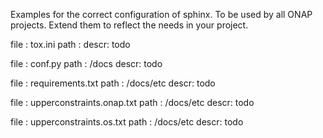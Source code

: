 Examples for the correct configuration of sphinx.
To be used by all ONAP projects.
Extend them to reflect the needs in your project.

file : tox.ini
path : <project>
descr: todo

file : conf.py
path : <project>/docs
descr: todo

file : requirements.txt
path : <project>/docs/etc
descr: todo

file : upperconstraints.onap.txt
path : <project>/docs/etc
descr: todo

file : upperconstraints.os.txt
path : <project>/docs/etc
descr: todo
